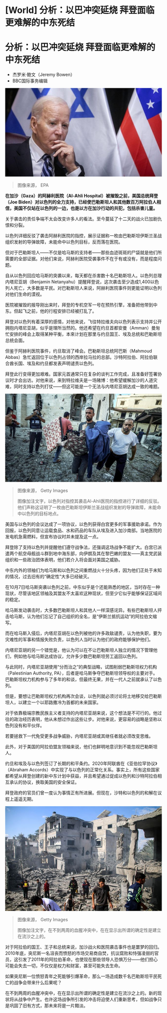 # [World] 分析：以巴冲突延烧 拜登面临更难解的中东死结

#  分析：以巴冲突延烧 拜登面临更难解的中东死结

  * 杰罗米·鲍文（Jeremy Bowen） 
  * BBC国际事务编辑 


![Joe Biden](_131471157_d586fb987728e416499cb56a04ab94f545a7ba450_463_3002_16892000x1125.jpg)

> 图像来源，  EPA

**在加沙（Gaza）的阿赫利医院（Al-Ahli Hospital）被摧毁之前，美国总统拜登（Joe Biden）对以色列的全力支持，已经使巴勒斯坦人和其他数百万阿拉伯人相信，美国不仅站在以色列的一边，也是以方在加沙行动的共犯，包括杀害儿童。**

关于袭击的责任争端不太会改变许多人的看法。至今蔓延了十二天的战火已加剧仇恨和分裂。

以色列详细反驳了袭击阿赫利医院的指控，展示证据称一枚由巴勒斯坦伊斯兰圣战组织发射的导弹故障，未能命中以色列目标，反而落在医院。

但对于巴勒斯坦人——不仅是哈马斯的支持者——那些血迹斑斑的尸袋就是他们所需要的全部证据。对他们来说，阿赫利医院受袭事件不在于有或没有，而是程度问题。

自从以色列回应哈马斯的突袭以来，每天都在杀害数十名巴勒斯坦人。以色列总理内塔尼亚胡（Benjamin Netanyahu）提醒拜登说，这次袭击至少造成1,400以色列人死亡，大多数是平民。对巴勒斯坦人来说，阿赫利医院事件则更能证明以色列对他们生命的漠视。


医院被摧毁的报导刚出来时，拜登的专机空军一号在预热引擎，准备把他带到中东。但起飞之前，他的行程安排已经被打乱了。

拜登对以色列有着深厚的感情，对他来说，飞往特拉维夫向以色列表示支持并公开拥抱内塔尼亚胡，似乎是理所当然的。他还希望在约旦首都安曼（Amman）曼匆忙安排的峰会上取得某种平衡，本來计划在那里与约旦国王、埃及总统和巴勒斯坦总统会面。

但鉴于阿赫利医院事件，约旦取消了峰会。巴勒斯坦总统阿巴斯（Mahmoud Abbas）急忙返回位于以色列占领的西岸拉马拉的总部。沙特阿拉伯、阿拉伯联合酋长国、埃及和约旦都发表声明谴责以色列。

拜登此行变得更加艰难。国家元首通常只在复杂的谈判工作完成，且准备好签署协议时才会出访。对他来说，来到特拉维夫是一场赌博：他希望缓解加沙的人道灾难，同时支持以色列打仗——但这可能是一个无法与内塔尼亚胡达成一致的难题。

![An injured Palestinian is carried away from Al-Ahli Baptist Hospital after it was hit in Gaza City, Gaza on October 18, 2023.](_131465933_wounded.jpg)

> 图像来源，  Getty Images
>
> 图像加注文字，以色列对指控其袭击Al-Ahli医院的指控进行了详细的反驳。他们声称这证明了一枚由巴勒斯坦伊斯兰圣战组织发射的导弹故障，未能命中以色列的目标地点。

美国与以色列的会议达成了一项协议，以色列获得白宫更多的军事援助承诺。作为回报，以色列同意让运载食品、水和药品的车队从埃及进入加沙南部。当地医院的发电机急需燃料，但宣布协议时并未提及这一点。

拜登除了支持以色列并提醒他们遵守战争法，还强调这场战争不能扩大。白宫已派遣两个航空母舰战斗群到地中海东部，向伊朗及其在黎巴嫩的盟友——真主党武装组织和一些政治团体表明，他们若介入将会面对美国之威胁。

中东内外的领袖们为哈马斯和以色列之间重燃战火十分头疼，因为他们正处于未知的情况，过去旧有的“确定性”大多已经破灭。

在10月7日哈马斯突袭以色列之前，中东似乎是个还能熟悉的地区，当时存在一种现状，尽管该地区领袖及其盟友不太喜欢这种现状，但至少它似乎能够保证区域间的稳定。


哈马斯发动袭击时，大多数巴勒斯坦人和其他人一样深感诧异。有些巴勒斯坦人抨击哈马斯，认为他们忘记了自己组织的全名，是“伊斯兰抵抗运动”的阿拉伯文缩写。

而在哈马斯入侵后，内塔尼亚胡在以色列被他的许多政敌谴责，认为他失职，要为灾难性的军事和情报失败负责，以色列人当时认为他们的政府能够保护他们。

内塔尼亚胡的另一个错觉是，他认为可以在不让巴勒斯坦人独立的情况下管理他们，例如他与哈马斯达成协议，允许多少数巴勒斯坦劳工返回以色列。

与此同时，内塔尼亚胡使用“分而治之”的典型战略，试图削弱巴勒斯坦权力机构（Palestinian Authority, PA），后者是哈马斯争夺巴勒斯坦领导权的主要对手。巴勒斯坦权力机构参与了多年的和谈，但最终无果，并在一代人之前就承认了以色列。

但是，要想让巴勒斯坦权力机构再次会谈，以色列就必须讨论将土地移交给巴勒斯坦人，以建立一个以耶路撒冷为首都的未来国家。

对于依靠极端宗教民族主义者支持的内塔尼亚胡来说，这个想法是不可行的。他过往的政治经历表明，他从未想过作出这些让步。对他来说，更容易的战略是坚称以色列没有和平伙伴。

若要拯救下一代免受更多战争威胁，内塔尼亚胡或其继任者就必须改变思维。

此外，对于美国的阿拉伯盟友领袖来说，他们也鲜明地意识到不能忽视巴勒斯坦人。

约旦和埃及与以色列签订了长期的和平条约。2020年阿联酋在《亚伯拉罕协议》（Abraham Accords）中实现了与以色列的正常化关系。事实上，所有这些国家都希望从拜登创建的新中东计划中获益，并且希望通过促成以色列和沙特阿拉伯相互承认的协议，换取美国的安全保证。

拜登政府的官员们曾一度认为事情正有所进展。但现在，沙特和以色列的和解在议程上遥遥无期。

![Palestinian emergency services and local citizens search for victims in buildings destroyed during Israeli air raids in the southern Gaza Strip on October 18, 2023 in Khan Yunis, Gaza.](_131466665_rubble.jpg)

> 图像来源，  Getty Images
>
> 图像加注文字，在不到两周的血腥冲突中，在在显示出所谓的确定性是建立在流沙之上的。

对于阿拉伯的国王、王子和总统来说，加沙战火和医院袭击事件也是噩梦的回归。2010年底，突尼斯一名沮丧而愤怒的市场交易商自焚，抗议腐败和恃强凌弱的官员，这引发了2011年的阿拉伯革命，也使现在那些领导人恐惧万分——他们担心可能会失去一切，不仅仅是权力和财富，甚至可能失去生命。

如果突尼斯一位愤怒青年之死能够引爆革命，那么一场造成数千名巴勒斯坦平民死亡的战争会带来什么后果呢？

在不到两周的血腥冲突中，在在显示出所谓的确定性是建立在流沙之上的。新的现状将从战争中产生。也许这场战争所引发的冲击将迫使人们重新思考，但如战争只是巩固了旧有方式，那未来将是一片黯淡。


